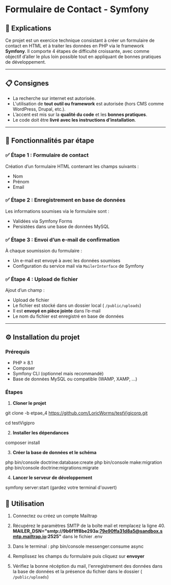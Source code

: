 # Formulaire de Contact - Symfony

## 📝 Explications

Ce projet est un exercice technique consistant à créer un formulaire de contact en HTML et à traiter les données en PHP via le framework **Symfony**. Il comporte 4 étapes de difficulté croissante, avec comme objectif d’aller le plus loin possible tout en appliquant de bonnes pratiques de développement.

---

## 📋 Consignes

- La recherche sur internet est autorisée.
- L'utilisation de **tout outil ou framework** est autorisée (hors CMS comme WordPress, Drupal, etc.).
- L’accent est mis sur la **qualité du code** et les **bonnes pratiques**.
- Le code doit être **livré avec les instructions d’installation**.

---

## 🚀 Fonctionnalités par étape

### ✅ Étape 1 : Formulaire de contact

Création d’un formulaire HTML contenant les champs suivants :

- Nom
- Prénom
- Email

### ✅ Étape 2 : Enregistrement en base de données

Les informations soumises via le formulaire sont :

- Validées via Symfony Forms
- Persistées dans une base de données MySQL

### ✅ Étape 3 : Envoi d’un e-mail de confirmation

À chaque soumission du formulaire :

- Un e-mail est envoyé à avec les données soumises
- Configuration du service mail via `MailerInterface` de Symfony

### ✅ Étape 4 : Upload de fichier

Ajout d’un champ :

- Upload de fichier
- Le fichier est stocké dans un dossier local ( `/public/uploads`)
- Il est **envoyé en pièce jointe** dans l’e-mail
- Le nom du fichier est enregistré en base de données

---

## ⚙️ Installation du projet

### Prérequis

- PHP ≥ 8.1
- Composer
- Symfony CLI (optionnel mais recommandé)
- Base de données MySQL ou compatible (WAMP, XAMP, ...)

### Étapes

1. **Cloner le projet**
   
git clone -b etpae_4 https://github.com/LoricWorms/testVigicorp.git

cd testVigipro

2. **Installer les dépendances**

composer install

3. **Créer la base de données et le schéma**

php bin/console doctrine:database:create
php bin/console make:migration
php bin/console doctrine:migrations:migrate

4. **Lancer le serveur de développement**

symfony server:start (gardez votre terminal d'ouvert)

## 📁  Utilisation

1. Connectez ou créez un compte Mailtrap
   
2. Récupérez le paramètres SMTP de la boîte mail et remplacez la ligne 40. **MAILER_DSN="smtp://9b6f1ff8be293a:79e90ffa31d8a5@sandbox.smtp.mailtrap.io:2525"** dans le fichier .env

3. Dans le terminal : php bin/console messenger:consume async

4. Remplissez les champs du formulaire puis cliquez sur **envoyer**

5. Vérifiez la bonne récéption du mail, l'enregistrement des données dans la base de données et la présence du fichier dans le dossier  ( `/public/uploads`)
